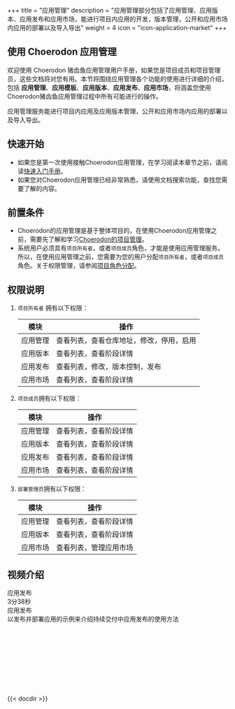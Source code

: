 ﻿+++
title = "应用管理"
description = "应用管理部分包括了应用管理、应用版本、应用发布和应用市场，能进行项目内应用的开发，版本管理，公开和应用市场内应用的部署以及导入导出"
weight = 4
icon = "icon-application-market"
+++

## 使用 Choerodon 应用管理

欢迎使用 Choerodon 猪齿鱼应用管理用户手册，如果您是项目成员和项目管理员，这些文档将对您有用。本节将围绕应用管理各个功能的使用进行详细的介绍，包括 **应用管理**、**应用模板**、**应用版本**、**应用发布**、**应用市场**，将涵盖您使用Choerodon猪齿鱼应用管理过程中所有可能进行的操作。

应用管理服务能进行项目内应用及应用版本管理，公开和应用市场内应用的部署以及导入导出。

## 快速开始

 - 如果您是第一次使用接触Choerodon应用管理，在学习阅读本章节之前，请阅读[快速入门手册](../../quick-start)。
 - 如果您对Choerodon应用管理已经非常熟悉，请使用文档搜索功能，查找您需要了解的内容。

## 前置条件

 - Choerodon的应用管理是基于整体项目的，在使用Choerodon应用管理之前，需要先了解和学习[Choerodon的项目管理](../../quick-start/project)。
 - 系统用户必须具有`项目所有者`，或者`项目成员`角色，才能是使用应用管理服务。所以，在使用应用管理之前，您需要为您的用户分配`项目所有者`，或者`项目成员`角色。关于权限管理，请参阅[项目角色分配](.././system-configuration/project/role-assignment/)。

## 权限说明

1. `项目所有者` 拥有以下权限：

    模块|操作
    |---|---|
    应用管理|查看列表，查看仓库地址，修改，停用，启用
    应用版本|查看列表，查看阶段详情
    应用发布|查看列表，修改，版本控制，发布
    应用市场|查看列表，查看阶段详情

2. `项目成员`拥有以下权限：

    模块|操作
    |---|---|
    应用管理|查看列表，查看阶段详情
    应用版本|查看列表，查看阶段详情
    应用发布|查看列表，查看阶段详情
    应用市场|查看列表，查看阶段详情

3. `部署管理员`拥有以下权限：

    模块|操作
    |---|---|
    应用管理|查看列表，查看阶段详情
    应用版本|查看列表，查看阶段详情
    应用市场|查看列表，管理应用市场

## 视频介绍

<div class="tutorial-img" id="tutorial-img">
    <div class="col-lg-4 col-md-4 col-xs-12 tutorial" data-src="d0735n2dplx">
        <div class="tutorial-head" style="background: url(/img/docs/quick-start/video/devops.svg)no-repeat center 100%;    background-size: cover;">
            <div class="title">应用发布</div>
            <div class="time">
                <div class="content">
                    <i class="iconfont icon-play-button"></i>
                    <div>3分38秒</div>
                </div>
            </div>
        </div>
        <div class="tutorial-footer">
            <div class="content">
                <div class="title">应用发布</div>
                <div class="description">以发布并部署应用的示例来介绍持续交付中应用发布的使用方法</div>
            </div>
        </div>
    </div>
</div>
<div class="tutorial-video" id="tutorial-video">
    <div class="bg"></div>
    <iframe frameborder="0" src='' allowfullscreen="true" quality="high"></iframe>
    <div class="iconfont icon-guanbi"></div>
</div>

{{< docdir >}}
